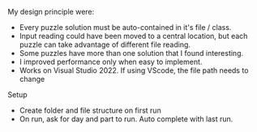 My design principle were:
- Every puzzle solution must be auto-contained in it's file / class.
- Input reading could have been moved to a central location, but each puzzle can take advantage of different file reading.
- Some puzzles have more than one solution that I found interesting.
- I improved performance only when easy to implement.
- Works on Visual Studio 2022. If using VScode, the file path needs to change

Setup
- Create folder and file structure on first run
- On run, ask for day and part to run. Auto complete with last run.